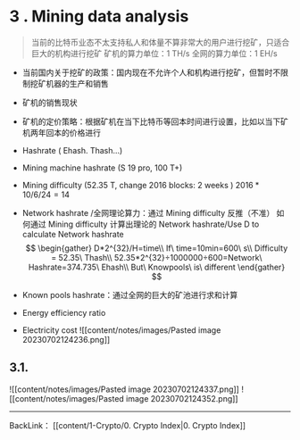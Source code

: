 # 3 . Mining data analysis
>当前的比特币业态不太支持私人和体量不算非常大的用户进行挖矿，只适合巨大的机构进行挖矿
>矿机的算力单位：1 TH/s 
>全网的算力单位：1 EH/s

- 当前国内关于挖矿的政策：国内现在不允许个人和机构进行挖矿，但暂时不限制挖矿机器的生产和销售
- 矿机的销售现状
- 矿机的定价策略：根据矿机在当下比特币等回本时间进行设置，比如以当下矿机两年回本的价格进行
- Hashrate ( Ehash. Thash…)
- Mining machine hashrate (S 19 pro, 100 T+)
- Mining difficulty (52.35 T, change 2016 blocks: 2 weeks )
	$2016*10/6/24 = 14$
- Network hashrate /全网理论算力：通过 Mining difficulty 反推（不准）
	如何通过 Mining difficulty 计算出理论的 Network hashrate/Use D to calculate Network hashrate
	$$
\begin{gather}
D*2^{32}/H=time\\
If\ time=10min=600\ s\\
Difficulty = 52.35\ Thash\\
52.35*2^{32}÷1000000÷600=Network\ Hashrate=374.735\ Ehash\\
But\ Knowpools\ is\ different
\end{gather}
	$$
	
- Known pools hashrate：通过全网的巨大的矿池进行求和计算 
- Energy efficiency ratio
- Electricity cost
![[content/notes/images/Pasted image 20230702124236.png]]
## 3.1. 
![[content/notes/images/Pasted image 20230702124337.png]]
![[content/notes/images/Pasted image 20230702124352.png]]


---
BackLink： [[content/1-Crypto/0. Crypto Index|0. Crypto Index]]